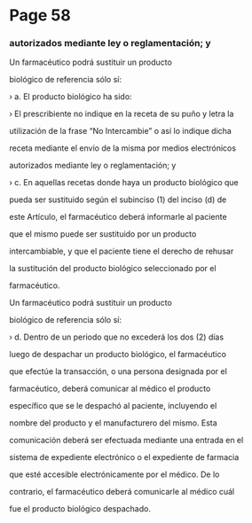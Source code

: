 # Page 58

### autorizados mediante ley o reglamentación; y

Un farmacéutico podrá sustituir un producto

biológico de referencia sólo sí:

› a. El producto biológico ha sido:

› El prescribiente no indique en la receta de su puño y letra la

utilización de la frase “No Intercambie” o así lo indique dicha

receta mediante el envío de la misma por medios electrónicos

autorizados mediante ley o reglamentación; y

› c. En aquellas recetas donde haya un producto biológico que

pueda ser sustituido según el subinciso (1) del inciso (d) de

este Artículo, el farmacéutico deberá informarle al paciente

que el mismo puede ser sustituido por un producto

intercambiable, y que el paciente tiene el derecho de rehusar

la sustitución del producto biológico seleccionado por el

farmacéutico.

Un farmacéutico podrá sustituir un producto

biológico de referencia sólo sí:

› d. Dentro de un periodo que no excederá los dos (2) días

luego de despachar un producto biológico, el farmacéutico

que efectúe la transacción, o una persona designada por el

farmacéutico, deberá comunicar al médico el producto

específico que se le despachó al paciente, incluyendo el

nombre del producto y el manufacturero del mismo. Esta

comunicación deberá ser efectuada mediante una entrada en el

sistema de expediente electrónico o el expediente de farmacia

que esté accesible electrónicamente por el médico. De lo

contrario, el farmacéutico deberá comunicarle al médico cuál

fue el producto biológico despachado.

